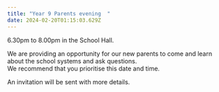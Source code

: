 ```yaml
---
title: "Year 9 Parents evening  "
date: 2024-02-20T01:15:03.629Z
---
```

6.30pm to 8.00pm in the School Hall.  

We are providing an opportunity for our new parents to come and learn about the school systems and ask questions.  
We recommend that you prioritise this date and time.  

An invitation will be sent with more details.
